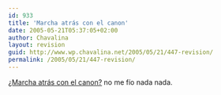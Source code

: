 ```yaml
---
id: 933
title: 'Marcha atrás con el canon'
date: 2005-05-21T05:37:05+02:00
author: Chavalina
layout: revision
guid: http://www.wp.chavalina.net/2005/05/21/447-revision/
permalink: /2005/05/21/447-revision/
---
```

<a href="http://www.elotrolado.net/vernoticia.php?s=&#038;idnoticia=9010" target="_blank">&iquest;Marcha atrás con el canon?</a> no me f&iacute;o nada nada.